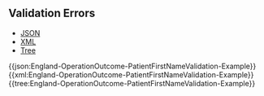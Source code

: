 ## Validation Errors

<div class="nhsd-!t-margin-bottom-6">
  <ul class="nav nav-tabs" role="tablist">
        <li role="presentation" class="active">
            <a href="#JSON" role="tab" data-toggle="tab">JSON</a>
        </li>
         <li role="presentation">
            <a href="#XML" role="tab" data-toggle="tab">XML</a>
        </li>
        <li role="presentation">
            <a href="#Tree" role="tab" data-toggle="tab">Tree</a>
        </li>
  </ul>
    
  <div class="tab-content snippet">
    <div id="JSON" role="tabpanel" class="tab-pane active">
{{json:England-OperationOutcome-PatientFirstNameValidation-Example}}
    </div>
    <div id="XML" role="tabpanel" class="tab-pane">
{{xml:England-OperationOutcome-PatientFirstNameValidation-Example}}
    </div>
    <div id="Tree" role="tabpanel" class="tab-pane">
{{tree:England-OperationOutcome-PatientFirstNameValidation-Example}}
    </div>
  </div>
</div>

